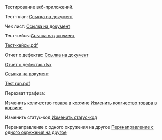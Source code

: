 Тестирование веб-приложений.

Тест-план: [Ссылка на документ](https://docs.google.com/spreadsheets/d/1C3nXn6KETyrEKfxtHn0aokWEIPoIYw2ViINikKfzNHY/edit?gid=0#gid=0)

Чек лист: [Ссылка на документ](https://docs.google.com/spreadsheets/d/1b7HudCtP6gWDxg3OTN17qE2tcj5iKedb9nNoCqhRQto/edit?gid=0#gid=0)

Тест-кейсы:[Ссылка на документ](https://app.qase.io/project/G10?author=341&previewMode=side&suite=3&tab=)

[Тест-кейсы.pdf](https://github.com/user-attachments/files/20301747/G10-2025-05-19.pdf)

Отчет о дефектах: [Ссылка на документ](https://artsiomrusau.youtrack.cloud/issue/G10-732/Web-App-Testing-Nikita-Ionov)

[Отчет о дефектах.xlsx](https://github.com/user-attachments/files/20431751/Issues.3.xlsx)

[Ссылка на документ](https://app.qase.io/run/G10/dashboard/86)

[Test run.pdf](https://github.com/user-attachments/files/20431755/G10-Test%2Brun%2B2025_05_25.pdf)

Перехват трафика: 

Изменить количество товара в корзине 
[Изменить количество товара в корзине ](https://github.com/user-attachments/assets/4c7c329f-9ffd-4ab7-9d6c-84a0f9c1a7c1)

Изменить статус-код 
[Изменить статус-код](https://github.com/user-attachments/assets/42af6877-d57e-4b39-8dfe-021f33c399a0)

Перенаправление с одного окружения на другое 
[Перенаправление с одного окружения на другое](https://github.com/user-attachments/assets/e4745662-5b6a-4c45-8c23-5d29b5e23c9c)
